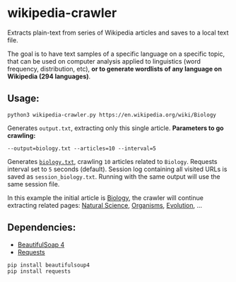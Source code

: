 # wikipedia-crawler
Extracts plain-text from series of Wikipedia articles and saves to a local text file.

The goal is to have text samples of a specific language on a specific topic, that can be used on computer analysis applied to linguistics (word frequency, distribution, etc), **or to generate wordlists of any language on Wikipedia (294 languages)**.

## Usage:
```
python3 wikipedia-crawler.py https://en.wikipedia.org/wiki/Biology
```
Generates `output.txt`, extracting only this single article. **Parameters to go crawling:**
```
--output=biology.txt --articles=10 --interval=5 
```

Generates [`biology.txt`](https://raw.githubusercontent.com/AndreiRegiani/wikipedia-crawler/master/example_output/biology_english.txt), crawling `10` articles related to `Biology`. Requests interval set to `5` seconds (default).
Session log containing all visited URLs is saved as `session_biology.txt`. Running with the same output will use the same session file.

In this example the initial article is [Biology](https://en.wikipedia.org/wiki/Biology), the crawler will continue extracting related pages: [Natural Science](https://en.wikipedia.org/wiki/Natural_science), [Organisms](https://en.wikipedia.org/wiki/Organims), [Evolution](https://en.wikipedia.org/wiki/Evolution), ...

## Dependencies:
* [BeautifulSoap 4](https://www.crummy.com/software/BeautifulSoup/)
* [Requests](http://docs.python-requests.org/)

```
pip install beautifulsoup4
pip install requests
```
